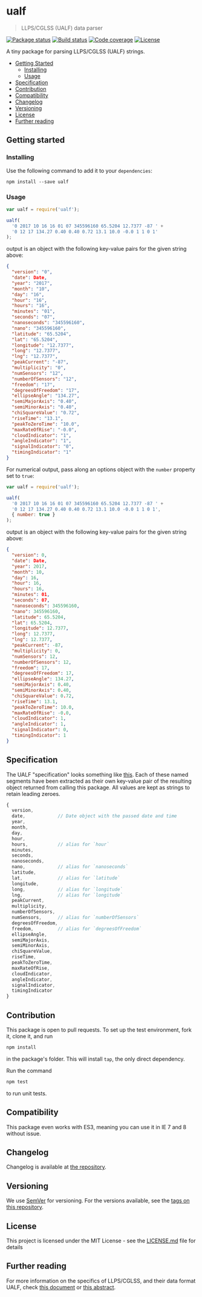 # ualf

> LLPS/CGLSS (UALF) data parser

[![Package status](https://img.shields.io/npm/v/ualf.svg?style=flat-square)](https://www.npmjs.com/package/ualf)
[![Build status](https://img.shields.io/circleci/project/github/Gipphe/ualf.svg?style=flat-square)](https://circleci.com/gh/Gipphe/ualf)
[![Code coverage](https://img.shields.io/coveralls/Gipphe/ualf.svg?style=flat-square)](https://coveralls.io/github/Gipphe/ualf)
[![License](https://img.shields.io/github/license/Gipphe/ualf.svg?style=flat-square)](https://opensource.org/licenses/MIT)

A tiny package for parsing LLPS/CGLSS (UALF) strings.

* [Getting Started](#getting-started)
  * [Installing](#installing)
  * [Usage](#usage)
* [Specification](#specification)
* [Contribution](#contribution)
* [Compatibility](#compatibility)
* [Changelog](#changelog)
* [Versioning](#versioning)
* [License](#license)
* [Further reading](#further-reading)

## Getting started

### Installing

Use the following command to add it to your `dependencies`:

```shell
npm install --save ualf
```

### Usage

```javascript
var ualf = require('ualf');

ualf(
  '0 2017 10 16 16 01 07 345596160 65.5204 12.7377 -87 ' +
  '0 12 17 134.27 0.40 0.40 0.72 13.1 10.0 -0.0 1 1 0 1'
);
```

output is an object with the following key-value pairs for the given string above:

```json
{
  "version": "0",
  "date": Date,
  "year": "2017",
  "month": "10",
  "day": "16",
  "hour": "16",
  "hours": "16",
  "minutes": "01",
  "seconds": "07",
  "nanoseconds": "345596160",
  "nano": "345596160",
  "latitude": "65.5204",
  "lat": "65.5204",
  "longitude": "12.7377",
  "long": "12.7377",
  "lng": "12.7377",
  "peakCurrent": "-87",
  "multiplicity": "0",
  "numSensors": "12",
  "numberOfSensors": "12",
  "freedom": "17",
  "degreesOfFreedom": "17",
  "ellipseAngle": "134.27",
  "semiMajorAxis": "0.40",
  "semiMinorAxis": "0.40",
  "chiSquareValue": "0.72",
  "riseTime": "13.1",
  "peakToZeroTime": "10.0",
  "maxRateOfRise": "-0.0",
  "cloudIndicator": "1",
  "angleIndicator": "1",
  "signalIndicator": "0",
  "timingIndicator": "1"
}
```

For numerical output, pass along an options object with the `number` property set to `true`:

```javascript
var ualf = require('ualf');

ualf(
  '0 2017 10 16 16 01 07 345596160 65.5204 12.7377 -87 ' +
  '0 12 17 134.27 0.40 0.40 0.72 13.1 10.0 -0.0 1 1 0 1',
  { number: true }
);
```

output is an object with the following key-value pairs for the given string above:

```json
{
  "version": 0,
  "date": Date,
  "year": 2017,
  "month": 10,
  "day": 16,
  "hour": 16,
  "hours": 16,
  "minutes": 01,
  "seconds": 07,
  "nanoseconds": 345596160,
  "nano": 345596160,
  "latitude": 65.5204,
  "lat": 65.5204,
  "longitude": 12.7377,
  "long": 12.7377,
  "lng": 12.7377,
  "peakCurrent": -87,
  "multiplicity": 0,
  "numSensors": 12,
  "numberOfSensors": 12,
  "freedom": 17,
  "degreesOfFreedom": 17,
  "ellipseAngle": 134.27,
  "semiMajorAxis": 0.40,
  "semiMinorAxis": 0.40,
  "chiSquareValue": 0.72,
  "riseTime": 13.1,
  "peakToZeroTime": 10.0,
  "maxRateOfRise": -0.0,
  "cloudIndicator": 1,
  "angleIndicator": 1,
  "signalIndicator": 0,
  "timingIndicator": 1
}
```

## Specification

The UALF "specification" looks something like [this](https://beta.api.met.no/images/UALF_format.png). Each of these named segments have been extracted as their own key-value pair of the resulting object returned from calling this package. All values are kept as strings to retain leading zeroes.

```javascript
{
  version,
  date,            // Date object with the passed date and time
  year,
  month,
  day,
  hour,
  hours,           // alias for `hour`
  minutes,
  seconds,
  nanoseconds,
  nano,            // alias for `nanoseconds`
  latitude,
  lat,             // alias for `latitude`
  longitude,
  long,            // alias for `longitude`
  lng,             // alias for `longitude`
  peakCurrent,
  multiplicity,
  numberOfSensors,
  numSensors,      // alias for `numberOfSensors`
  degreesOfFreedom,
  freedom,         // alias for `degreesOfFreedom`
  ellipseAngle,
  semiMajorAxis,
  semiMinorAxis,
  chiSquareValue,
  riseTime,
  peakToZeroTime,
  maxRateOfRise,
  cloudIndicator,
  angleIndicator,
  signalIndicator,
  timingIndicator
}
```

## Contribution

This package is open to pull requests. To set up the test environment, fork it, clone it, and run

```javascript
npm install
```

in the package's folder. This will install `tap`, the only direct dependency.

Run the command

```javascript
npm test
```

to run unit tests.

## Compatibility

This package even works with ES3, meaning you can use it in IE 7 and 8 without issue.

## Changelog

Changelog is available at [the repository](http://github.com/Gipphe/ualf/blob/master/CHANGELOG.md).

## Versioning

We use [SemVer](http://semver.org/) for versioning. For the versions available, see the [tags on this repository](https://github.com/Gipphe/ualf/tags).

## License

This project is licensed under the MIT License - see the [LICENSE.md](LICENSE.md) file for details

## Further reading

For more information on the specifics of LLPS/CGLSS, and their data format UALF, check
[this document](http://www.gentoogeek.org/files/lightning_MARSS_poster.pdf)
or
[this abstract](https://ams.confex.com/ams/Annual2005/webprogram/Paper85823.html).
